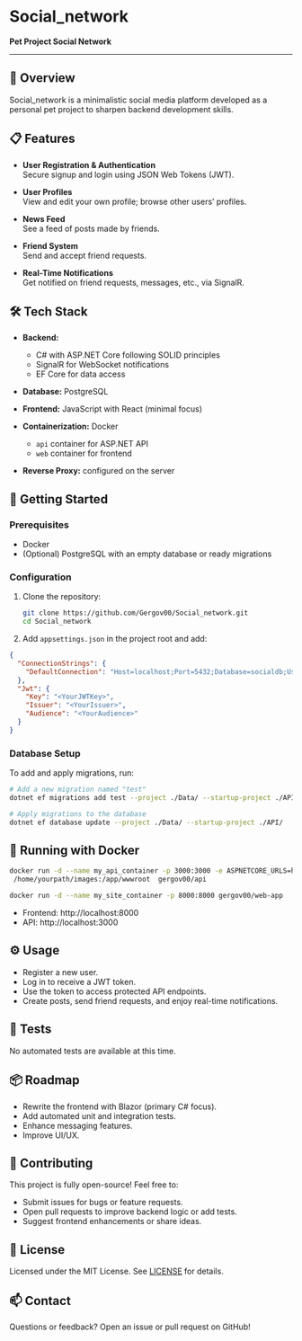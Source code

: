 # Social_network

**Pet Project Social Network**

---

## 🔎 Overview

Social_network is a minimalistic social media platform developed as a personal pet project to sharpen backend development skills.

## 📋 Features

- **User Registration & Authentication**  
  Secure signup and login using JSON Web Tokens (JWT).

- **User Profiles**  
  View and edit your own profile; browse other users’ profiles.

- **News Feed**  
  See a feed of posts made by friends.

- **Friend System**  
  Send and accept friend requests.

- **Real-Time Notifications**  
  Get notified on friend requests, messages, etc., via SignalR.

## 🛠️ Tech Stack

- **Backend:**  
  - C# with ASP.NET Core following SOLID principles  
  - SignalR for WebSocket notifications  
  - EF Core for data access

- **Database:** PostgreSQL

- **Frontend:** JavaScript with React (minimal focus)

- **Containerization:** Docker  
  - `api` container for ASP.NET API  
  - `web` container for frontend

- **Reverse Proxy:** configured on the server

## 🚀 Getting Started

### Prerequisites

- Docker  
- (Optional) PostgreSQL with an empty database or ready migrations

### Configuration

1. Clone the repository:  
   ```bash
   git clone https://github.com/Gergov00/Social_network.git
   cd Social_network
   ```
2. Add `appsettings.json` in the project root and add:

```json
{
  "ConnectionStrings": {
    "DefaultConnection": "Host=localhost;Port=5432;Database=socialdb;Username=postgres;Password=yourpassword"
  },
  "Jwt": {
    "Key": "<YourJWTKey>",
    "Issuer": "<YourIssuer>",
    "Audience": "<YourAudience>"
  }
}
```

### Database Setup

To add and apply migrations, run:

```bash
# Add a new migration named "test"
dotnet ef migrations add test --project ./Data/ --startup-project ./API/

# Apply migrations to the database
dotnet ef database update --project ./Data/ --startup-project ./API/
```

## 🐳 Running with Docker

```bash
docker run -d --name my_api_container -p 3000:3000 -e ASPNETCORE_URLS=http://+:3000 -e ASPNETCORE_ENVIRONMENT=Development -v\
 /home/yourpath/images:/app/wwwroot  gergov00/api

docker run -d --name my_site_container -p 8000:8000 gergov00/web-app
```

- Frontend: http://localhost:8000  
- API: http://localhost:3000

## ⚙️ Usage

- Register a new user.  
- Log in to receive a JWT token.  
- Use the token to access protected API endpoints.  
- Create posts, send friend requests, and enjoy real-time notifications.

## 🧪 Tests

No automated tests are available at this time.

## 📦 Roadmap

- Rewrite the frontend with Blazor (primary C# focus).  
- Add automated unit and integration tests.  
- Enhance messaging features.  
- Improve UI/UX.

## 🤝 Contributing

This project is fully open-source! Feel free to:  
- Submit issues for bugs or feature requests.  
- Open pull requests to improve backend logic or add tests.  
- Suggest frontend enhancements or share ideas.

## 📝 License

Licensed under the MIT License. See [LICENSE](LICENSE) for details.

## 📫 Contact

Questions or feedback? Open an issue or pull request on GitHub!

